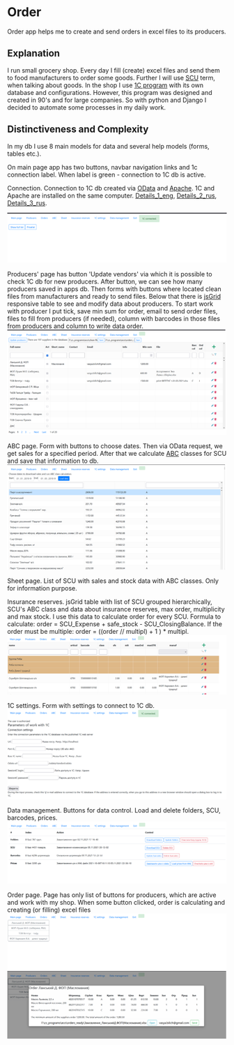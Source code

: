 # Order

Order app helps me to create and send orders in excel files to its producers.

## Explanation

I run small grocery shop. Every day I fill (create) excel files and send them to food manufacturers to order some goods. Further I will use [SCU](https://en.wikipedia.org/wiki/Stock_keeping_unit) term, when talking about goods. In the shop I use [1C program](https://en.wikipedia.org/wiki/1C:Enterprise) with its own database and configurations. However, this program was designed and created in 90's and for large companies. So with python and Django I decided to automate some processes in my daily work.

## Distinctiveness and Complexity

In my db I use 8 main models for data and several help models (forms, tables etc.).

On main page app has two buttons, navbar navigation links and 1c connection label. When label is green - connection to 1C db is active.

Connection.
Connection to 1C db created via [OData](https://www.odata.org/) and [Apache](https://httpd.apache.org/). 1C and Apache are installed on the same computer. [Details_1_eng](https://support.1ci.com/hc/en-us/articles/360018953834-Methods-of-integration-with-1C-Enterprise-applications), [Details_2_rus](https://infostart.ru/1c/articles/711302/), [Details_3_rus](https://its.1c.ru/db/fresh#content:19956692:1:issogl1_hs0nuvj).

![Main page](/images/main.png)

Producers' page has button 'Update vendors' via which it is possible to check 1C db for new producers. After button, we can see how many producers saved in apps db. Then forms with buttons where located clean files from manufacturers and ready to send files. Below that there is [jsGrid](http://js-grid.com/) responsive table to see and modify data about producers. To start work with producer I put tick, save min sum for order, email to send order files, files to fill from producers (if needed), column with barcodes in those files from producers and column to write data order.
![Producers](/images/producers.png)

ABC page. Form with buttons to choose dates. Then via OData request, we get sales for a specified period. After that we calculate [ABC](https://en.wikipedia.org/wiki/ABC_analysis) classes for SCU and save that information to db.
![ABC](/images/abc.png)

Sheet page. List of SCU with sales and stock data with ABC classes. Only for information purpose.

Insurance reserves. jsGrid table with list of SCU grouped hierarchically, SCU's ABC class and data about insurance reserves, max order, multiplicity and max stock. I use this data to calculate order for every SCU. Formula to calculate: order = SCU_Expense + safe_stock - SCU_ClosingBalance. If the order must be multiple: order = ((order // multipl) + 1 ) * multipl.
![insurance reserves](/images/reserves.png)

1C settings. Form with settings to connect to 1C db.
![1c](/images/1c.png)

Data management. Buttons for data control. Load and delete folders, SCU, barcodes, prices.
![Data](/images/data.png)

Order page. Page has only list of buttons for producers, which are active and work with my shop. When some button clicked, order is calculating and creating (or filling) excel files
![order1](/images/order1.png)
![order2](/images/order2.png)
